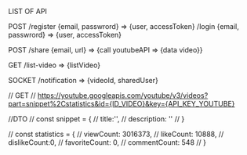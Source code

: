 LIST OF API

POST
/register {email, passwrord} => {user, accessToken}
/login {email, passwrord} => {user, accessToken}

POST
/share {email, url} => {call youtubeAPI => {data video}}

GET
/list-video => {listVideo}

SOCKET
/notification => {videoId, sharedUser}

// GET
// https://youtube.googleapis.com/youtube/v3/videos?part=snippet%2Cstatistics&id={ID_VIDEO}&key={API_KEY_YOUTUBE}

//DTO
// const snippet = {
// title:'',
// description: ''
// }

// const statistics = {
// viewCount: 3016373,
// likeCount: 10888,
// dislikeCount:0,
// favoriteCount: 0,
// commentCount: 548
// }
